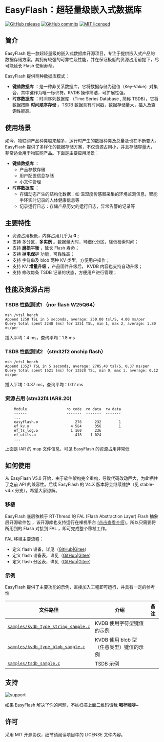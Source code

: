 # EasyFlash：超轻量级嵌入式数据库

[![GitHub release](https://img.shields.io/github/release/armink/EasyFlash.svg)](https://github.com/armink/EasyFlash/releases/latest) [![GitHub commits](https://img.shields.io/github/commits-since/armink/EasyFlash/4.1.0.svg)](https://github.com/armink/EasyFlash/compare/4.1.0...master) [![MIT licensed](https://img.shields.io/badge/license-MIT-blue.svg)](https://raw.githubusercontent.com/armink/EasyFlash/master/LICENSE)

## 简介

EasyFlash 是一款超轻量级的嵌入式数据库开源项目，专注于提供嵌入式产品的数据存储方案。其拥有较强的可靠性及性能，并在保证极低的资源占用前提下，尽可能延长 Flash 使用寿命。

EasyFlash 提供两种数据库模式：

- **键值数据库** ：是一种非关系数据库，它将数据存储为键值（Key-Value）对集合，其中键作为唯一标识符。KVDB 操作简洁，可扩展性强。
- **时序数据库** ：时间序列数据库 （Time Series Database , 简称 TSDB），它将数据按照 **时间顺序存储** 。TSDB 数据具有时间戳，数据存储量大，插入及查询性能高。

## 使用场景

如今，物联网产品种类越来越多，运行时产生的数据种类及总量及也在不断变大。EasyFlash 提供了多样化的数据存储方案，不仅资源占用小，并且存储容量大，非常适合用于物联网产品。下面是主要应用场景：

- **键值数据库** ：
  - 产品参数存储
  - 用户配置信息存储
  - 小文件管理
- **时序数据库** ：
  - 存储动态产生的结构化数据：如 温湿度传感器采集的环境监测信息，智能手环实时记录的人体健康信息等
  - 记录运行日志：存储产品历史的运行日志，异常告警的记录等

## 主要特性

- 资源占用极低，内存占用几乎为 **0** ;
- 支持 多分区，**多实例** 。数据量大时，可细化分区，降低检索时间；
- 支持 **磨损平衡** ，延长 Flash 寿命；
- 支持 **掉电保护** 功能，可靠性高；
- 支持 字符串及 blob 两种 KV 类型，方便用户操作；
- 支持 KV **增量升级** ，产品固件升级后， KVDB 内容也支持自动升级；
- 支持 修改每条 TSDB 记录的状态，方便用户进行管理；

## 性能及资源占用

### TSDB 性能测试1 （nor flash W25Q64）

```shell
msh />tsl bench
Append 1250 TSL in 5 seconds, average: 250.00 tsl/S, 4.00 ms/per
Query total spent 2248 (ms) for 1251 TSL, min 1, max 2, average: 1.80 ms/per
```

插入平均：4 ms，查询平均：1.8 ms

### TSDB 性能测试2 （stm32f2 onchip flash）

```shell
msh />tsl bench
Append 13527 TSL in 5 seconds, average: 2705.40 tsl/S, 0.37 ms/per
Query total spent 1621 (ms) for 13528 TSL, min 0, max 1, average: 0.12 ms/per
```

插入平均：0.37 ms，查询平均：0.12 ms

### 资源占用 (stm32f4 IAR8.20)

```shell
    Module                  ro code  ro data  rw data
    ------                  -------  -------  -------
    ...
    easyflash.o                 276      232        1
    ef_kv.o                   4 584      356        1
    ef_ts_log.o               1 160      236
    ef_utils.o                  418    1 024
    ...
```

上面是 IAR 的 map 文件信息，可见 EasyFlash 的资源占用非常低

## 如何使用

从 EasyFlash V5.0 开始，由于软件架构完全重构，导致代码改动巨大，为此牺牲了之前 API 的兼容性。后续 EasyFlash 的 V4.X 版本将会继续维护（见 stable-v4.x 分支），希望大家谅解。

### 移植

EasyFlash 底层依赖于 RT-Thread 的 FAL (Flash Abstraction Layer) Flash 抽象层开源软件包 ，该开源库也支持运行在裸机平台 [(点击查看介绍)](http://packages.rt-thread.org/detail.html?package=fal)。所以只需要将所用到的 Flash 对接到 FAL ，即可完成整个移植工作。

 FAL 移植主要流程：

- 定义 flash 设备，详见（[GitHub](https://github.com/RT-Thread-packages/fal#21%E5%AE%9A%E4%B9%89-flash-%E8%AE%BE%E5%A4%87)|[Gitee](https://gitee.com/RT-Thread-Mirror/fal#21%E5%AE%9A%E4%B9%89-flash-%E8%AE%BE%E5%A4%87)）
- 定义 flash 设备表，详见（[GitHub](https://github.com/RT-Thread-packages/fal#22%E5%AE%9A%E4%B9%89-flash-%E8%AE%BE%E5%A4%87%E8%A1%A8)|[Gitee](https://gitee.com/RT-Thread-Mirror/fal#22%E5%AE%9A%E4%B9%89-flash-%E8%AE%BE%E5%A4%87%E8%A1%A8)）
- 定义 flash 分区表，详见（[GitHub](https://github.com/RT-Thread-packages/fal#23%E5%AE%9A%E4%B9%89-flash-%E5%88%86%E5%8C%BA%E8%A1%A8)|[Gitee](https://gitee.com/RT-Thread-Mirror/fal#23%E5%AE%9A%E4%B9%89-flash-%E5%88%86%E5%8C%BA%E8%A1%A8)）

### 示例

EasyFlash 提供了主要功能的示例，直接加入工程即可运行，并具有一定的参考性

| 文件路径                                                     | 介绍                                    | 备注 |
| ------------------------------------------------------------ | --------------------------------------- | ---- |
| [`samples/kvdb_type_string_sample.c`](samples/kvdb_type_string_sample.c) | KVDB 使用字符型键值的示例               |      |
| [`samples/kvdb_type_blob_sample.c`](samples/kvdb_type_blob_sample.c) | KVDB 使用 blob 型（任意类型）键值的示例 |      |
| [`samples/tsdb_sample.c`](samples/tsdb_sample.c)             | TSDB 示例                               |      |

## 支持

 ![support](E:/Program/STM32/EasyFlash/docs/zh/images/wechat_support.png)

如果 EasyFlash 解决了你的问题，不妨扫描上面二维码请我 **喝杯咖啡**~ 

## 许可

采用 MIT 开源协议，细节请阅读项目中的 LICENSE 文件内容。